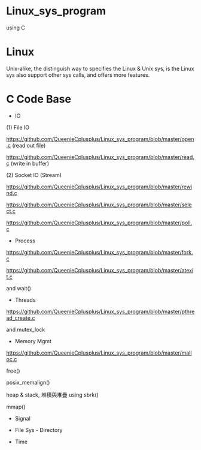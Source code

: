 # Linux_sys_program

using C

# Linux

Unix-alike, the distinguish way to specifies the Linux & Unix sys, is the Linux sys also support other sys calls, and offers more features.

# C Code Base 

* IO

(1) File IO

https://github.com/QueenieCplusplus/Linux_sys_program/blob/master/open.c (read out file)

https://github.com/QueenieCplusplus/Linux_sys_program/blob/master/read.c (write in buffer)

(2) Socket IO (Stream)

https://github.com/QueenieCplusplus/Linux_sys_program/blob/master/rewind.c

https://github.com/QueenieCplusplus/Linux_sys_program/blob/master/select.c

https://github.com/QueenieCplusplus/Linux_sys_program/blob/master/poll.c

* Process 

https://github.com/QueenieCplusplus/Linux_sys_program/blob/master/fork.c

https://github.com/QueenieCplusplus/Linux_sys_program/blob/master/atexit.c

and wait() 

* Threads

https://github.com/QueenieCplusplus/Linux_sys_program/blob/master/pthread_create.c

and mutex_lock

* Memory Mgmt

https://github.com/QueenieCplusplus/Linux_sys_program/blob/master/malloc.c

free()

posix_memalign()

heap & stack, 堆積與堆疊 using sbrk()

mmap()

* Signal

* File Sys - Directory

* Time
